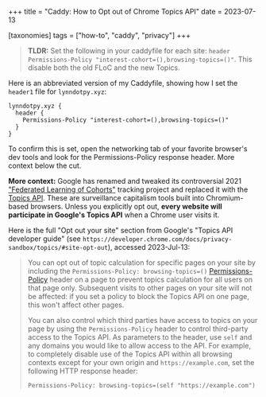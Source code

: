 +++
title = "Caddy: How to Opt out of Chrome Topics API"
date = 2023-07-13

[taxonomies]
tags = ["how-to", "caddy", "privacy"]
+++

> **TLDR:** Set the following in your caddyfile for each site: `header Permissions-Policy "interest-cohort=(),browsing-topics=()"`. This disable both the old FLoC and the new Topics.


Here is an abbreviated version of my Caddyfile, showing how I set the `header1` file for `lynndotpy.xyz`:

```caddyfile
lynndotpy.xyz {
  header {
    Permissions-Policy "interest-cohort=(),browsing-topics=()"
  }
}
```

To confirm this is set, open the networking tab of your favorite browser's dev tools and look for the Permissions-Policy response header. More context below the cut.

<!-- more -->

**More context:** Google has renamed and tweaked its controversial 2021 ["Federated Learning of Cohorts"](https://en.wikipedia.org/wiki/Federated_Learning_of_Cohorts) tracking project and replaced it with the [Topics API](https://www.theverge.com/2022/1/25/22900567/google-floc-abandon-topics-api-cookies-tracking). These are surveillance capitalism tools built into Chromium-based browsers.  Unless you explicitly opt out, **every website will participate in Google's Topics API** when a Chrome user visits it.

Here is the full "Opt out your site" section from Google's "Topics API developer guide" (see `https://developer.chrome.com/docs/privacy-sandbox/topics/#site-opt-out`), accessed 2023-Jul-13:

> You can opt out of topic calculation for specific pages on your site by including the `Permissions-Policy: browsing-topics=()` [Permissions-Policy](https://developer.mozilla.org/docs/Web/HTTP/Headers/Feature-Policy) header on a page to prevent topics calculation for all users on that page only. Subsequent visits to other pages on your site will not be affected: if you set a policy to block the Topics API on one page, this won't affect other pages.
> 
> You can also control which third parties have access to topics on your page by using the `Permissions-Policy` header to control third-party access to the Topics API. As parameters to the header, use `self` and any domains you would like to allow access to the API. For example, to completely disable use of the Topics API within all browsing contexts except for your own origin and `https://example.com`, set the following HTTP response header:
> 
> ```text
> Permissions-Policy: browsing-topics=(self "https://example.com")
> ```



